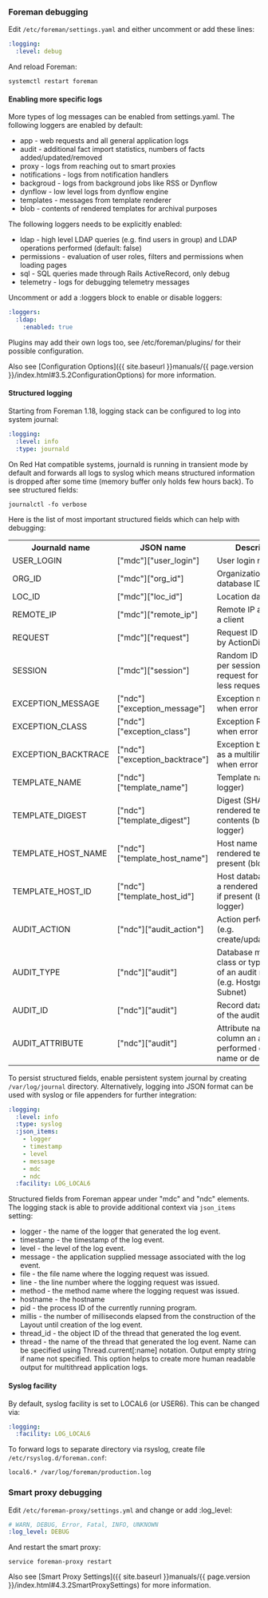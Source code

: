 
### Foreman debugging

Edit `/etc/foreman/settings.yaml` and either uncomment or add these lines:

```yaml
:logging:
  :level: debug
```

And reload Foreman:

    systemctl restart foreman

#### Enabling more specific logs

More types of log messages can be enabled from settings.yaml. The following loggers are enabled by default:

* app - web requests and all general application logs
* audit - additional fact import statistics, numbers of facts added/updated/removed
* proxy - logs from reaching out to smart proxies
* notifications - logs from notification handlers
* backgroud - logs from background jobs like RSS or Dynflow
* dynflow - low level logs from dynflow engine
* templates - messages from template renderer
* blob - contents of rendered templates for archival purposes

The following loggers needs to be explicitly enabled:

* ldap - high level LDAP queries (e.g. find users in group) and LDAP operations performed (default: false)
* permissions - evaluation of user roles, filters and permissions when loading pages
* sql - SQL queries made through Rails ActiveRecord, only debug
* telemetry - logs for debugging telemetry messages

Uncomment or add a :loggers block to enable or disable loggers:

```yaml
:loggers:
  :ldap:
    :enabled: true
```

Plugins may add their own logs too, see /etc/foreman/plugins/ for their possible configuration.

Also see [Configuration Options]({{ site.baseurl }}manuals/{{ page.version }}/index.html#3.5.2ConfigurationOptions) for more information.

#### Structured logging

Starting from Foreman 1.18, logging stack can be configured to log into system journal:

```yaml
:logging:
  :level: info
  :type: journald
```

On Red Hat compatible systems, journald is running in transient mode by default and forwards all logs to syslog which means structured information is dropped after some time (memory buffer only holds few hours back). To see structured fields:

    journalctl -fo verbose

Here is the list of most important structured fields which can help with debugging:

<table class="table table-bordered table-condensed">
  <tr>
    <th>Journald name</th>
    <th>JSON name</th>
    <th>Description</th>
  </tr>
  <tr>
    <td>USER_LOGIN</td>
    <td>["mdc"]["user_login"]</td>
    <td>User login name</td>
  </tr>
  <tr>
    <td>ORG_ID</td>
    <td>["mdc"]["org_id"]</td>
    <td>Organization database ID</td>
  </tr>
  <tr>
    <td>LOC_ID</td>
    <td>["mdc"]["loc_id"]</td>
    <td>Location database ID</td>
  </tr>
  <tr>
    <td>REMOTE_IP</td>
    <td>["mdc"]["remote_ip"]</td>
    <td>Remote IP address of a client</td>
  </tr>
  <tr>
    <td>REQUEST</td>
    <td>["mdc"]["request"]</td>
    <td>Request ID generated by ActionDispatch</td>
  </tr>
  <tr>
    <td>SESSION</td>
    <td>["mdc"]["session"]</td>
    <td>Random ID generated per session or request for session-less request</td>
  </tr>
  <tr>
    <td>EXCEPTION_MESSAGE</td>
    <td>["ndc"]["exception_message"]</td>
    <td>Exception message when error is logged</td>
  </tr>
  <tr>
    <td>EXCEPTION_CLASS</td>
    <td>["ndc"]["exception_class"]</td>
    <td>Exception Ruby class when error is logged</td>
  </tr>
  <tr>
    <td>EXCEPTION_BACKTRACE</td>
    <td>["ndc"]["exception_backtrace"]</td>
    <td>Exception backtrace as a multiline string when error is logged</td>
  </tr>
  <tr>
    <td>TEMPLATE_NAME</td>
    <td>["ndc"]["template_name"]</td>
    <td>Template name (blob logger)</td>
  </tr>
  <tr>
    <td>TEMPLATE_DIGEST</td>
    <td>["ndc"]["template_digest"]</td>
    <td>Digest (SHA256) of rendered template contents (blob logger)</td>
  </tr>
  <tr>
    <td>TEMPLATE_HOST_NAME</td>
    <td>["ndc"]["template_host_name"]</td>
    <td>Host name for a rendered template if present (blob logger)</td>
  </tr>
  <tr>
    <td>TEMPLATE_HOST_ID</td>
    <td>["ndc"]["template_host_id"]</td>
    <td>Host database ID for a rendered template if present (blob logger)</td>
  </tr>
  <tr>
    <td>AUDIT_ACTION</td>
    <td>["ndc"]["audit_action"]</td>
    <td>Action performed (e.g. create/update/delete)</td>
  </tr>
  <tr>
    <td>AUDIT_TYPE</td>
    <td>["ndc"]["audit"]</td>
    <td>Database model class or type, subject of an audit record (e.g. Hostgroup or Subnet)</td>
  </tr>
  <tr>
    <td>AUDIT_ID</td>
    <td>["ndc"]["audit"]</td>
    <td>Record database ID of the audit subject</td>
  </tr>
  <tr>
    <td>AUDIT_ATTRIBUTE</td>
    <td>["ndc"]["audit"]</td>
    <td>Attribute name or column an action was performed on (e.g. name or description)</td>
  </tr>
</table>

To persist structured fields, enable persistent system journal by creating `/var/log/journal` directory. Alternatively, logging into JSON format can be used with syslog or file appenders for further integration:

```yaml
:logging:
  :level: info
  :type: syslog
  :json_items:
    - logger
    - timestamp
    - level
    - message
    - mdc
    - ndc
  :facility: LOG_LOCAL6
```

Structured fields from Foreman appear under "mdc" and "ndc" elements. The logging stack is able to provide additional context via `json_items` setting:

* logger - the name of the logger that generated the log event.
* timestamp - the timestamp of the log event.
* level - the level of the log event.
* message - the application supplied message associated with the log event.
* file - the file name where the logging request was issued.
* line - the line number where the logging request was issued.
* method - the method name where the logging request was issued.
* hostname - the hostname
* pid - the process ID of the currently running program.
* millis - the number of milliseconds elapsed from the construction of the Layout until creation of the log event.
* thread_id - the object ID of the thread that generated the log event.
* thread - the name of the thread that generated the log event. Name can be specified using Thread.current[:name] notation. Output empty string if name not specified. This option helps to create more human readable output for multithread application logs.

#### Syslog facility

By default, syslog facility is set to LOCAL6 (or USER6). This can be changed via:

```yaml
:logging:
  :facility: LOG_LOCAL6
```

To forward logs to separate directory via rsyslog, create file `/etc/rsyslog.d/foreman.conf`:

    local6.* /var/log/foreman/production.log

### Smart proxy debugging

Edit `/etc/foreman-proxy/settings.yml` and change or add :log_level:

```yaml
# WARN, DEBUG, Error, Fatal, INFO, UNKNOWN
:log_level: DEBUG
```

And restart the smart proxy:

    service foreman-proxy restart

Also see [Smart Proxy Settings]({{ site.baseurl }}manuals/{{ page.version }}/index.html#4.3.2SmartProxySettings) for more information.

